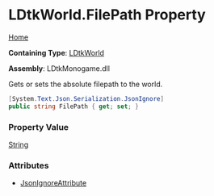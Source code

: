 # LDtkWorld\.FilePath Property

[Home](../../../README.md)

**Containing Type**: [LDtkWorld](../README.md)

**Assembly**: LDtkMonogame\.dll

  
 Gets or sets the absolute filepath to the world\. 

```csharp
[System.Text.Json.Serialization.JsonIgnore]
public string FilePath { get; set; }
```

### Property Value

[String](https://docs.microsoft.com/en-us/dotnet/api/system.string)

### Attributes

* [JsonIgnoreAttribute](https://docs.microsoft.com/en-us/dotnet/api/system.text.json.serialization.jsonignoreattribute)


